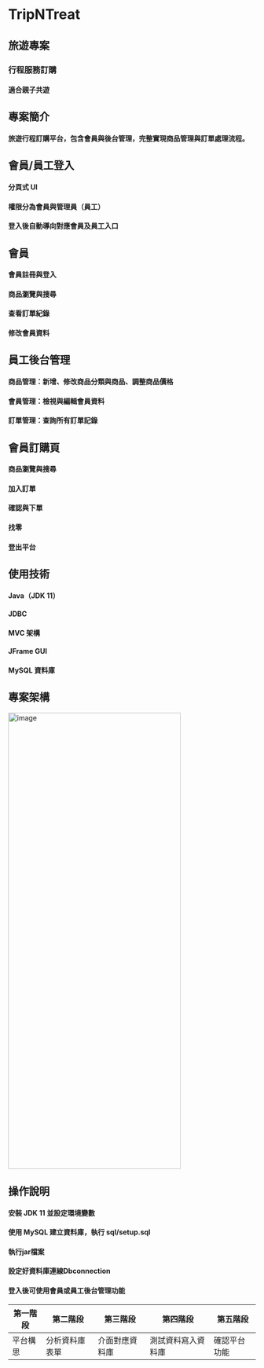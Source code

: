 # TripNTreat
## 旅遊專案
### 行程服務訂購
#### 適合親子共遊


## 專案簡介
#### 旅遊行程訂購平台，包含會員與後台管理，完整實現商品管理與訂單處理流程。


## 會員/員工登入
#### 分頁式 UI
#### 權限分為會員與管理員（員工）
#### 登入後自動導向對應會員及員工入口


## 會員
#### 會員註冊與登入
#### 商品瀏覽與搜尋
#### 查看訂單紀錄
#### 修改會員資料


## 員工後台管理
#### 商品管理：新增、修改商品分類與商品、調整商品價格
#### 會員管理：檢視與編輯會員資料
#### 訂單管理：查詢所有訂單記錄


## 會員訂購頁
#### 商品瀏覽與搜尋
#### 加入訂單
#### 確認與下單
#### 找零
#### 登出平台


## 使用技術
#### Java（JDK 11）
#### JDBC
#### MVC 架構
#### JFrame GUI
#### MySQL 資料庫

## 專案架構
<img width="351" height="929" alt="image" src="https://github.com/user-attachments/assets/5f2695fb-3b19-491a-a9a6-0b29fd772141" />


## 操作說明
#### 安裝 JDK 11 並設定環境變數
#### 使用 MySQL 建立資料庫，執行 sql/setup.sql
#### 執行jar檔案
#### 設定好資料庫連線Dbconnection
#### 登入後可使用會員或員工後台管理功能



| 第一階段                |   第二階段       | 第三階段           | 第四階段          | 第五階段        | 
| ----------------------- | ---------------| ------------------ |------------------|----------------|
| 平台構思                |  分析資料庫表單  | 介面對應資料庫      | 測試資料寫入資料庫 | 確認平台功能    |



